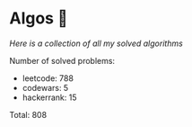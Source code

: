 # Algos 🏯

_Here is a collection of all my solved algorithms_

Number of solved problems:
- leetcode: 788
- codewars: 5
- hackerrank: 15

Total: 808

